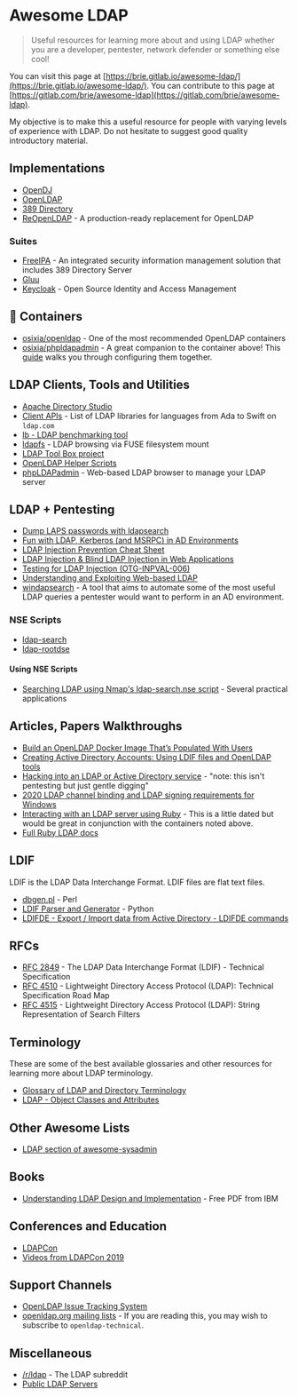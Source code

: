 # Awesome LDAP
> Useful resources for learning more about and using LDAP whether you are a developer, pentester, network defender or something else cool! 

You can visit this page at [https://brie.gitlab.io/awesome-ldap/](https://brie.gitlab.io/awesome-ldap/). You can contribute to this page at [https://gitlab.com/brie/awesome-ldap](https://gitlab.com/brie/awesome-ldap).

My objective is to make this a useful resource for people with varying levels of experience with LDAP. Do not hesitate to suggest good quality introductory material. 


## Implementations
  - [OpenDJ](https://www.openidentityplatform.org/opendj)
  - [OpenLDAP](https://www.openldap.org/)
  - [389 Directory](https://directory.fedoraproject.org/)
  - [ReOpenLDAP](https://github.com/erthink/ReOpenLDAP) - A production-ready replacement for OpenLDAP

### Suites
  - [FreeIPA](https://www.freeipa.org/page/Main_Page) - An integrated security information management solution that includes 389 Directory Server
  - [Gluu](https://www.gluu.org/)
  - [Keycloak](https://www.keycloak.org/) - Open Source Identity and Access Management

## :whale: Containers
  - [osixia/openldap](https://hub.docker.com/r/osixia/openldap/) - One of the most recommended OpenLDAP containers
  - [osixia/phpldapadmin](https://hub.docker.com/r/osixia/phpldapadmin/) - A great companion to the container above! This [guide](https://scytalelabs.com/setup-and-configure-openldap-using-docker-image-on-ubuntu-16-04/) walks you through configuring them together.

## LDAP Clients, Tools and Utilities
  - [Apache Directory Studio](https://directory.apache.org/studio/)
  - [Client APIs](https://ldap.com/client-apis/) - List of LDAP libraries for languages from Ada to Swift on `ldap.com`
  - [lb - LDAP benchmarking tool](https://github.com/hamano/lb)
  - [ldapfs](https://github.com/mgale/ldapfs) - LDAP browsing via FUSE filesystem mount
  - [LDAP Tool Box project](https://ltb-project.org/doku.php)
  - [OpenLDAP Helper Scripts](https://www.port389.org/docs/389ds/scripts.html)
  - [phpLDAPadmin](http://phpldapadmin.sourceforge.net/wiki/index.php/Main_Page) - Web-based LDAP browser to manage your LDAP server

## LDAP + Pentesting
  - [Dump LAPS passwords with ldapsearch](https://room362.com/post/2017/dump-laps-passwords-with-ldapsearch/)
  - [Fun with LDAP, Kerberos (and MSRPC) in AD Environments](https://speakerdeck.com/ropnop/fun-with-ldap-kerberos-and-msrpc-in-ad-environments?slide=17)
  - [LDAP Injection Prevention Cheat Sheet](https://cheatsheetseries.owasp.org/cheatsheets/LDAP_Injection_Prevention_Cheat_Sheet.html)
  - [LDAP Injection & Blind LDAP Injection in Web Applications](https://www.blackhat.com/presentations/bh-europe-08/Alonso-Parada/Whitepaper/bh-eu-08-alonso-parada-WP.pdf)
  - [Testing for LDAP Injection (OTG-INPVAL-006)](https://kennel209.gitbooks.io/owasp-testing-guide-v4/en/web_application_security_testing/testing_for_ldap_injection_otg-inpval-006.html)
  - [Understanding and Exploiting Web-based LDAP](https://www.sans.org/blog/understanding-and-exploiting-web-based-ldap/)
  - [windapsearch](https://github.com/ropnop/windapsearch) - A tool that aims to automate some of the most useful LDAP queries a pentester would want to perform in an AD environment.
### NSE Scripts
  - [ldap-search](https://nmap.org/nsedoc/scripts/ldap-search.html)
  - [ldap-rootdse](https://nmap.org/nsedoc/scripts/ldap-rootdse.html)
#### Using NSE Scripts
  - [Searching LDAP using Nmap's ldap-search.nse script](https://fadedlab.wordpress.com/2017/07/25/searching-ldap-using-nmaps-ldap-search-nse/) - Several practical applications

## Articles, Papers Walkthroughs
  - [Build an OpenLDAP Docker Image That’s Populated With Users](https://medium.com/better-programming/ldap-docker-image-with-populated-users-3a5b4d090aa4)
  - [Creating Active Directory Accounts: Using LDIF files and OpenLDAP tools](http://pig.made-it.com/pig-adusers.html)
  - [Hacking into an LDAP or Active Directory service](https://pub.nethence.com/server/active-directory) - "note: this isn't pentesting but just gentle digging"
  - [2020 LDAP channel binding and LDAP signing requirements for Windows](https://support.microsoft.com/en-us/help/4520412/2020-ldap-channel-binding-and-ldap-signing-requirements-for-windows)
  - [Interacting with an LDAP server using Ruby](https://www.tutorialspoint.com/ruby/ruby_ldap.htm) - This is a little dated but would be great in conjunction with the containers noted above.
  - [Full Ruby LDAP docs](http://ruby-ldap.sourceforge.net/rdoc/)

## LDIF 
LDIF is the LDAP Data Interchange Format. LDIF files are flat text files. 

  - [dbgen.pl](https://linux.die.net/man/1/dbgen.pl) - Perl
  - [LDIF Parser and Generator](https://www.python-ldap.org/en/latest/reference/ldif.html) - Python 
  - [LDIFDE - Export / Import data from Active Directory - LDIFDE commands ](https://support.microsoft.com/en-us/help/555636)

## RFCs
  - [RFC 2849](https://tools.ietf.org/html/rfc2849) - The LDAP Data Interchange Format (LDIF) - Technical Specification
  - [RFC 4510](https://tools.ietf.org/html/rfc4510) -  Lightweight Directory Access Protocol (LDAP): Technical Specification Road Map
  - [RFC 4515](https://tools.ietf.org/html/rfc4515) - Lightweight Directory Access Protocol (LDAP): String Representation of Search Filters

## Terminology
These are some of the best available glossaries and other resources for learning more about LDAP terminology.

  - [Glossary of LDAP and Directory Terminology](https://ldapwiki.com/wiki/Glossary%20Of%20LDAP%20And%20Directory%20Terminology)
  - [LDAP - Object Classes and Attributes](https://www.zytrax.com/books/ldap/ape/)


## Other Awesome Lists
  - [LDAP section of awesome-sysadmin](https://github.com/n1trux/awesome-sysadmin#ldap)

## Books
  - [Understanding LDAP Design and Implementation](https://www.redbooks.ibm.com/redbooks/pdfs/sg244986.pdf) - Free PDF from IBM


## Conferences and Education
  - [LDAPCon](https://ldapcon.org/2019/)
  - [Videos from LDAPCon 2019](https://www.youtube.com/channel/UCbozYVV-XTqzx-eTSI4I84A/videos)

## Support Channels
  - [OpenLDAP Issue Tracking System](https://bugs.openldap.org/)
  - [openldap.org mailing lists](https://lists.openldap.org/hyperkitty/) - If you are reading this, you may wish to subscribe to `openldap-technical`. 

## Miscellaneous
  - [/r/ldap](https://reddit.com/r/ldap) - The LDAP subreddit
  - [Public LDAP Servers](https://ldapwiki.com/wiki/Public%20LDAP%20Servers)
